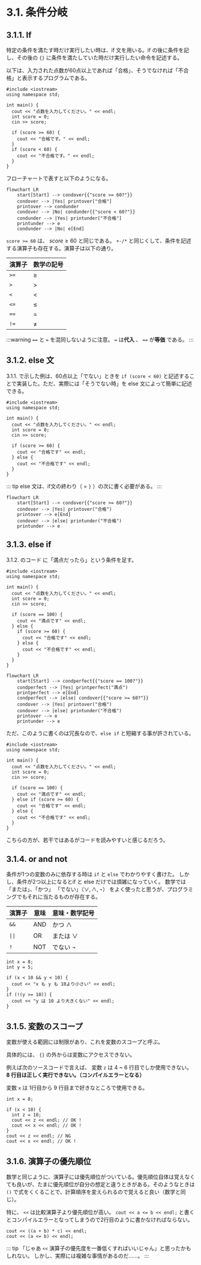 # 3.1. 条件分岐

## 3.1.1. If

特定の条件を満たす時だけ実行したい時は、if 文を用いる。if の後に条件を記し、その後の `{}` に条件を満たしていた時だけ実行したい命令を記述する。

以下は、入力された点数が60点以上であれば「合格」、そうでなければ「不合格」と表示するプログラムである。

```cpp:line-numbers
#include <iostream>
using namespace std;

int main() {
  cout << "点数を入力してください。" << endl;
  int score = 0;
  cin >> score;

  if (score >= 60) {
    cout << "合格です。" << endl;
  }
  if (score < 60) {
    cout << "不合格です。" << endl;
  }
}
```

フローチャートで表すと以下のようになる。

```mermaid
flowchart LR
    start[Start] --> condover{{"score >= 60?"}}
    condover --> |Yes| printover["合格"]
    printover --> condunder
    condover --> |No| condunder{{"score < 60?"}}
    condunder --> |Yes| printunder["不合格"]
    printunder --> e
    condunder --> |No| e[End]
```

`score >= 60` は、 $score \geq 60$ と同じである。 `+-/*` と同じくして、条件を記述する演算子も存在する。演算子は以下の通り。

| 演算子  | 数学の記号  |
|------|--------|
| `>=` | $\geq$ |
| `>`  | $>$    |
| `<`  | $<$    |
| `<=` | $\leq$ |
| `==` | $=$    |
| `!=` | $\neq$ |

:::warning
`==` と `=` を混同しないように注意。 `=` は**代入** 、 `==` が**等価** である。
:::

## 3.1.2. else 文

3.1.1. で示した例は、60点以上「でない」ときを `if (score < 60)` と記述することで実装した。ただ、実際には「そうでない時」を else
文によって簡単に記述できる。

```cpp:line-numbers
#include <iostream>
using namespace std;

int main() {
  cout << "点数を入力してください。" << endl;
  int score = 0;
  cin >> score; 

  if (score >= 60) {
    cout << "合格です" << endl;
  } else {
    cout << "不合格です" << endl;
  }
}
```

::: tip
else 文は、if文の終わり（ = `}` ）の次に書く必要がある。
:::

```mermaid
flowchart LR
    start[Start] --> condover{{"score >= 60?"}}
    condover --> |Yes| printover("合格")
    printover --> e[End]
    condover --> |else| printunder("不合格")
    printunder --> e
```

## 3.1.3. else if

3.1.2. のコード に「満点だったら」という条件を足す。

```cpp:line-numbers
#include <iostream>
using namespace std;

int main() {
  cout << "点数を入力してください。" << endl;
  int score = 0;
  cin >> score;

  if (score == 100) {
    cout << "満点です" << endl;
  } else {
    if (score >= 60) {
      cout << "合格です" << endl;
    } else {
      cout << "不合格です" << endl;
    }
  }
}
```

```mermaid
flowchart LR
    start[Start] --> condperfect{{"score == 100?"}}
    condperfect --> |Yes| printperfect("満点")
    printperfect --> e[End]
    condperfect --> |else| condover{{"score >= 60?"}}
    condover --> |Yes| printover("合格")
    condover --> |else| printunder("不合格")
    printover --> e
    printunder --> e
```

ただ、このように書くのは冗長なので、`else if` と短縮する事が許されている。

```cpp:line-numbers
#include <iostream>
using namespace std;

int main() {
  cout << "点数を入力してください。" << endl;
  int score = 0;
  cin >> score;

  if (score == 100) {
    cout << "満点です" << endl;
  } else if (score >= 60) {
    cout << "合格です" << endl;
  } else {
    cout << "不合格です" << endl;
  }
}
```

こちらの方が、若干ではあるがコードを読みやすいと感じるだろう。

## 3.1.4. or and not

条件が1つの変数のみに依存する時は `if` と `else` でわかりやすく書けた。
しかし、条件が2つ以上になるとif と else だけでは煩雑になっていく。
数学では「または」、「かつ」 「でない」（$\lor,\land, \lnot$） をよく使ったと思うが、プログラミングでもそれに当たるものが存在する。

| 演算子  | 意味  | 意味・数学記号     |
|------|-----|-------------|
| `&&` | AND | かつ $\land$  |
| `\|\|` | OR  | または $\lor$ |
| `!`  | NOT | でない $\lnot$ |

```cpp:line-numbers
int x = 8;
int y = 5;

if (x < 10 && y < 10) {
  cout << "x も y も 10より小さい" << endl;
}
if (!(y >= 10)) {
  cout << "y は 10 より大きくない" << endl;
}
```

## 3.1.5. 変数のスコープ

変数が使える範囲には制限があり、これを変数のスコープと呼ぶ。

具体的には、 `{}` の外からは変数にアクセスできない。

例えば次のソースコードで言えば、 変数 `z` は 4 ~ 6 行目でしか使用できない。
**8 行目は正しく実行できない。（コンパイルエラーとなる）**

変数 `x` は 1行目から 9 行目まで好きなところで使用できる。

```cpp:line-numbers
int x = 8;

if (x < 10) {
  int z = 10;
  cout << z << endl; // OK !
  cout << x << endl; // OK !
}
cout << z << endl; // NG
cout << x << endl; // OK !
```

## 3.1.6. 演算子の優先順位

数学と同じように、演算子には優先順位がついている。優先順位自体は覚えなくても良いが、たまに優先順位が自分の想定と違うときがある。そのようなときは `()`
で式をくくることで、計算順序を変えられるので覚えると良い（数学と同じ）。

特に、 `<<` は比較演算子より優先順位が高い。
`cout << a <= b << endl;` と書くとコンパイルエラーとなってしまうので2行目のように書かなければならない。

```cpp:line-numbers
cout << ((a + b) * c) << endl;
cout << (a <= b) << endl;
```

::: tip
「じゃあ `<<` 演算子の優先度を一番低くすればいいじゃん」と思ったかもしれない。
しかし、実際には複雑な事情があるのだ……。
:::